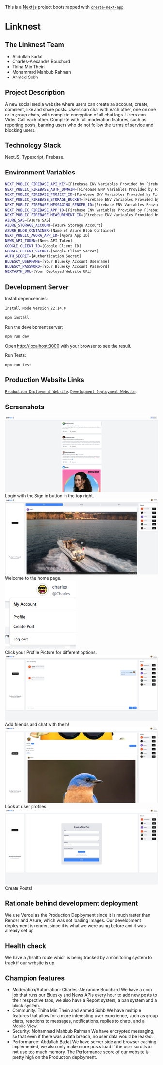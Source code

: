 This is a [Next.js](https://nextjs.org) project bootstrapped with [`create-next-app`](https://nextjs.org/docs/app/api-reference/cli/create-next-app).
# Linknest

## The Linknest Team
- Abdullah Badat
- Charles-Alexandre Bouchard
- Thiha Min Thein
- Mohammad Mahbub Rahman
- Ahmed Sobh

## Project Description
A new social media website where users can create an account, create, comment, like and share posts. Users can chat with each other, one on one or in group chats, with complete encryption of all chat logs. Users can Video Call each other. Complete with full moderation features, such as reporting posts, banning users who do not follow the terms of service and blocking users.

## Technology Stack
NextJS, Typescript, Firebase. 

## Environment Variables
```bash
NEXT_PUBLIC_FIREBASE_API_KEY=[Firebase ENV Variables Provided by Firebase]
NEXT_PUBLIC_FIREBASE_AUTH_DOMAIN=[Firebase ENV Variables Provided by Firebase]
NEXT_PUBLIC_FIREBASE_PROJECT_ID=[Firebase ENV Variables Provided by Firebase]
NEXT_PUBLIC_FIREBASE_STORAGE_BUCKET=[Firebase ENV Variables Provided by Firebase]
NEXT_PUBLIC_FIREBASE_MESSAGING_SENDER_ID=[Firebase ENV Variables Provided by Firebase]
NEXT_PUBLIC_FIREBASE_APP_ID=[Firebase ENV Variables Provided by Firebase]
NEXT_PUBLIC_FIREBASE_MEASUREMENT_ID=[Firebase ENV Variables Provided by Firebase]
AZURE_SAS=[Azure SAS]
AZURE_STORAGE_ACCOUNT=[Azure Storage Account]
AZURE_BLOB_CONTAINER=[Name of Azure Blob Container]
NEXT_PUBLIC_AGORA_APP_ID=[Agora App ID]
NEWS_API_TOKEN=[News API Token]
GOOGLE_CLIENT_ID=[Google Client ID]
GOOGLE_CLIENT_SECRET=[Google Client Secret]
AUTH_SECRET=[Authentication Secret]
BLUESKY_USERNAME=[Your Bluesky Account Username]
BLUESKY_PASSWORD=[Your Bluesky Account Password]
NEXTAUTH_URL=[Your Deployed Website URL]
```
## Development Server

Install dependencies:

```bash
Install Node Version 22.14.0
```

```bash
npm install
```

Run the development server:

```bash
npm run dev
```

Open [http://localhost:3000](http://localhost:3000) with your browser to see the result.

Run Tests:
```bash
npm run test
```
## Production Website Links

[`Production Deployment Website`](https://www.linknest.live/).
[`Development Deployment Website`](https://linknest-rqd1.onrender.com/).

## Screenshots
![Login Page](public/readme1.png)
Login with the Sign in button in the top right. <br />
![Home Page](public/readme2.png)
Welcome to the home page. <br />
![Click on PFP](public/readme3.png) <br />
Click your Profile Picture for different options. <br />
![Chatting Page](public/readme4.png)
Add friends and chat with them! <br />
![Profile Page](public/readme5.png)
Look at user profiles. <br />
![Create Post Page](public/readme6.png)
Create Posts! <br />

## Rationale behind development deployment
We use Vercel as the Production Deployment since it is much faster than Render and Azure, which was not loading images.
Our development deployment is render, since it is what we were using before and it was already set up.

## Health check
We have a /health route which is being tracked by a monitoring system to track if our website is up.

## Champion features
- Moderation/Automation: Charles-Alexandre Bouchard
We have a cron job that runs our Bluesky and News APIs every hour to add new posts to their respective tabs, we also have a Report system, a ban system and a block system.
- Community: Thiha Min Thein and Ahmed Sohb
We have multiple features that allow for a more interesting user experience, such as group chats, reactions to messages, notifications, replies to chats, and a Mobile View.
- Security: Mohammad Mahbub Rahman
We have encrypted messaging, so that even if there was a data breach, no user data would be leaked.
- Performance: Abdullah Badat
We have server side and browser caching implemented, we also only make more posts load if the user scrolls to not use too much memory. The Performance score of our website is pretty high on the Production deployment.